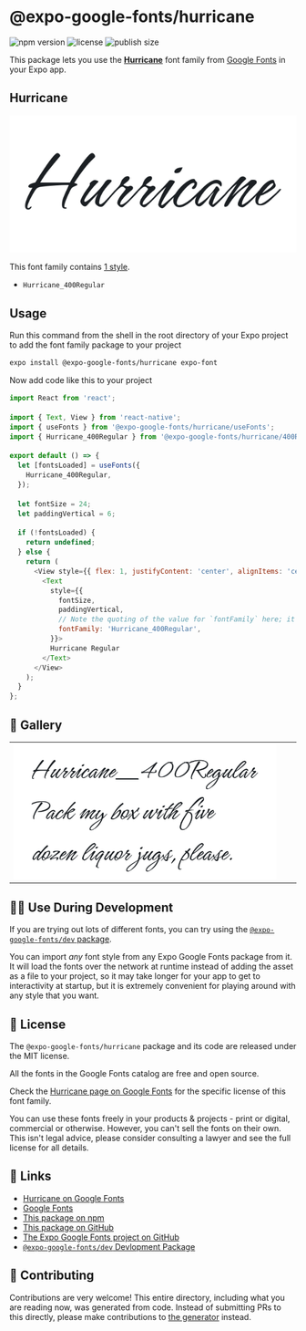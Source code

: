 # @expo-google-fonts/hurricane

![npm version](https://flat.badgen.net/npm/v/@expo-google-fonts/hurricane)
![license](https://flat.badgen.net/github/license/expo/google-fonts)
![publish size](https://flat.badgen.net/packagephobia/install/@expo-google-fonts/hurricane)

This package lets you use the [**Hurricane**](https://fonts.google.com/specimen/Hurricane) font family from [Google Fonts](https://fonts.google.com/) in your Expo app.

## Hurricane

![Hurricane](./font-family.png)

This font family contains [1 style](#-gallery).

- `Hurricane_400Regular`

## Usage

Run this command from the shell in the root directory of your Expo project to add the font family package to your project
```sh
expo install @expo-google-fonts/hurricane expo-font
```

Now add code like this to your project
```js
import React from 'react';

import { Text, View } from 'react-native';
import { useFonts } from '@expo-google-fonts/hurricane/useFonts';
import { Hurricane_400Regular } from '@expo-google-fonts/hurricane/400Regular';

export default () => {
  let [fontsLoaded] = useFonts({
    Hurricane_400Regular,
  });

  let fontSize = 24;
  let paddingVertical = 6;

  if (!fontsLoaded) {
    return undefined;
  } else {
    return (
      <View style={{ flex: 1, justifyContent: 'center', alignItems: 'center' }}>
        <Text
          style={{
            fontSize,
            paddingVertical,
            // Note the quoting of the value for `fontFamily` here; it expects a string!
            fontFamily: 'Hurricane_400Regular',
          }}>
          Hurricane Regular
        </Text>
      </View>
    );
  }
};

```

## 🔡 Gallery


||||
|-|-|-|
|![Hurricane_400Regular](.//400Regular/Hurricane_400Regular.ttf.png)||||


## 👩‍💻 Use During Development

If you are trying out lots of different fonts, you can try using the [`@expo-google-fonts/dev` package](https://github.com/expo/google-fonts/tree/master/font-packages/dev#readme).

You can import *any* font style from any Expo Google Fonts package from it. It will load the fonts
over the network at runtime instead of adding the asset as a file to your project, so it may take longer
for your app to get to interactivity at startup, but it is extremely convenient
for playing around with any style that you want.

## 📖 License

The `@expo-google-fonts/hurricane` package and its code are released under the MIT license.

All the fonts in the Google Fonts catalog are free and open source.

Check the [Hurricane page on Google Fonts](https://fonts.google.com/specimen/Hurricane) for the specific license of this font family.

You can use these fonts freely in your products & projects - print or digital, commercial or otherwise. However, you can't sell the fonts on their own. This isn't legal advice, please consider consulting a lawyer and see the full license for all details.

## 🔗 Links

- [Hurricane on Google Fonts](https://fonts.google.com/specimen/Hurricane)
- [Google Fonts](https://fonts.google.com/)
- [This package on npm](https://www.npmjs.com/package/@expo-google-fonts/hurricane)
- [This package on GitHub](https://github.com/expo/google-fonts/tree/master/font-packages/hurricane)
- [The Expo Google Fonts project on GitHub](https://github.com/expo/google-fonts)
- [`@expo-google-fonts/dev` Devlopment Package](https://github.com/expo/google-fonts/tree/master/font-packages/dev)

## 🤝 Contributing

Contributions are very welcome! This entire directory, including what you are reading now, was generated from code. Instead of submitting PRs to this directly, please make contributions to [the generator](https://github.com/expo/google-fonts/tree/master/packages/generator) instead.
